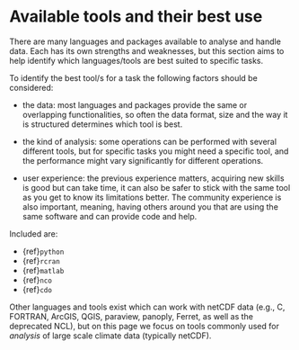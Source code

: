 # Available tools and their best use

There are many languages and packages available to analyse and handle data. Each has its own strengths and weaknesses, but this section aims to help identify which languages/tools are best suited to specific tasks.

To identify the best tool/s for a task the following factors should be considered:

- the data: most languages and packages provide the same or overlapping functionalities, so often the data format, size and the way it is structured determines which tool is best.
- the kind of analysis: some operations can be performed with several different tools, but for specific tasks you might need a specific tool, and the performance might vary significantly for different operations.

- user experience: the previous experience matters, acquiring new skills is good but can take time, it can also be safer to stick with the same tool as you get to know its limitations better. The community experience is also important, meaning, having others around you that are using the same software and can provide code and help. 


Included are:
- {ref}`python`
- {ref}`rcran`
- {ref}`matlab`
- {ref}`nco`
- {ref}`cdo`

Other languages and tools exist which can work with netCDF data (e.g., C, FORTRAN, ArcGIS, QGIS, paraview, panoply, Ferret, as well as the deprecated NCL), but on this page we focus on tools commonly used for *analysis* of large scale climate data (typically netCDF).

